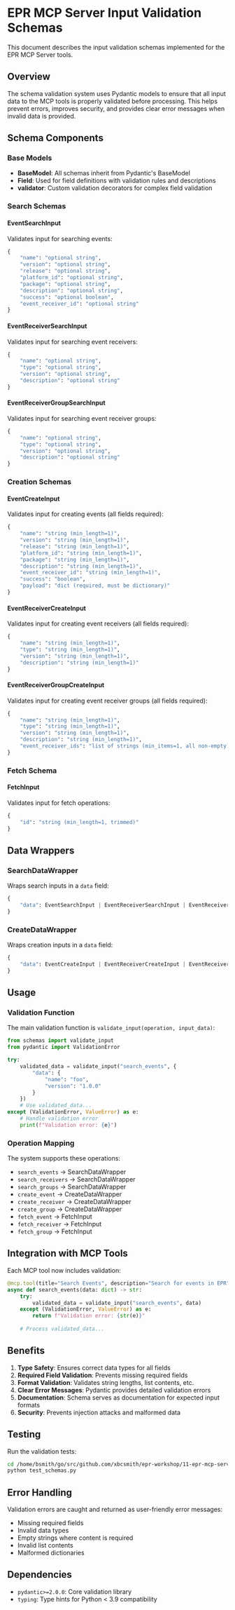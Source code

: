 # EPR MCP Server Input Validation Schemas

This document describes the input validation schemas implemented for the EPR MCP Server tools.

## Overview

The schema validation system uses Pydantic models to ensure that all input data to the MCP tools is properly validated before processing. This helps prevent errors, improves security, and provides clear error messages when invalid data is provided.

## Schema Components

### Base Models

- **BaseModel**: All schemas inherit from Pydantic's BaseModel
- **Field**: Used for field definitions with validation rules and descriptions
- **validator**: Custom validation decorators for complex field validation

### Search Schemas

#### EventSearchInput
Validates input for searching events:
```python
{
    "name": "optional string",
    "version": "optional string", 
    "release": "optional string",
    "platform_id": "optional string",
    "package": "optional string",
    "description": "optional string",
    "success": "optional boolean",
    "event_receiver_id": "optional string"
}
```

#### EventReceiverSearchInput
Validates input for searching event receivers:
```python
{
    "name": "optional string",
    "type": "optional string",
    "version": "optional string",
    "description": "optional string"
}
```

#### EventReceiverGroupSearchInput
Validates input for searching event receiver groups:
```python
{
    "name": "optional string",
    "type": "optional string", 
    "version": "optional string",
    "description": "optional string"
}
```

### Creation Schemas

#### EventCreateInput
Validates input for creating events (all fields required):
```python
{
    "name": "string (min_length=1)",
    "version": "string (min_length=1)",
    "release": "string (min_length=1)",
    "platform_id": "string (min_length=1)",
    "package": "string (min_length=1)",
    "description": "string (min_length=1)",
    "event_receiver_id": "string (min_length=1)",
    "success": "boolean",
    "payload": "dict (required, must be dictionary)"
}
```

#### EventReceiverCreateInput
Validates input for creating event receivers (all fields required):
```python
{
    "name": "string (min_length=1)",
    "type": "string (min_length=1)",
    "version": "string (min_length=1)",
    "description": "string (min_length=1)"
}
```

#### EventReceiverGroupCreateInput
Validates input for creating event receiver groups (all fields required):
```python
{
    "name": "string (min_length=1)",
    "type": "string (min_length=1)",
    "version": "string (min_length=1)",
    "description": "string (min_length=1)",
    "event_receiver_ids": "list of strings (min_items=1, all non-empty)"
}
```

### Fetch Schema

#### FetchInput
Validates input for fetch operations:
```python
{
    "id": "string (min_length=1, trimmed)"
}
```

## Data Wrappers

### SearchDataWrapper
Wraps search inputs in a `data` field:
```python
{
    "data": EventSearchInput | EventReceiverSearchInput | EventReceiverGroupSearchInput
}
```

### CreateDataWrapper  
Wraps creation inputs in a `data` field:
```python
{
    "data": EventCreateInput | EventReceiverCreateInput | EventReceiverGroupCreateInput
}
```

## Usage

### Validation Function

The main validation function is `validate_input(operation, input_data)`:

```python
from schemas import validate_input
from pydantic import ValidationError

try:
    validated_data = validate_input("search_events", {
        "data": {
            "name": "foo",
            "version": "1.0.0"
        }
    })
    # Use validated_data...
except (ValidationError, ValueError) as e:
    # Handle validation error
    print(f"Validation error: {e}")
```

### Operation Mapping

The system supports these operations:
- `search_events` → SearchDataWrapper
- `search_receivers` → SearchDataWrapper  
- `search_groups` → SearchDataWrapper
- `create_event` → CreateDataWrapper
- `create_receiver` → CreateDataWrapper
- `create_group` → CreateDataWrapper
- `fetch_event` → FetchInput
- `fetch_receiver` → FetchInput
- `fetch_group` → FetchInput

## Integration with MCP Tools

Each MCP tool now includes validation:

```python
@mcp.tool(title="Search Events", description="Search for events in EPR")
async def search_events(data: dict) -> str:
    try:
        validated_data = validate_input("search_events", data)
    except (ValidationError, ValueError) as e:
        return f"Validation error: {str(e)}"
    
    # Process validated_data...
```

## Benefits

1. **Type Safety**: Ensures correct data types for all fields
2. **Required Field Validation**: Prevents missing required fields
3. **Format Validation**: Validates string lengths, list contents, etc.
4. **Clear Error Messages**: Pydantic provides detailed validation errors
5. **Documentation**: Schema serves as documentation for expected input formats
6. **Security**: Prevents injection attacks and malformed data

## Testing

Run the validation tests:

```bash
cd /home/bsmith/go/src/github.com/xbcsmith/epr-workshop/11-epr-mcp-server/src
python test_schemas.py
```

## Error Handling

Validation errors are caught and returned as user-friendly error messages:
- Missing required fields
- Invalid data types
- Empty strings where content is required
- Invalid list contents
- Malformed dictionaries

## Dependencies

- `pydantic>=2.0.0`: Core validation library
- `typing`: Type hints for Python < 3.9 compatibility